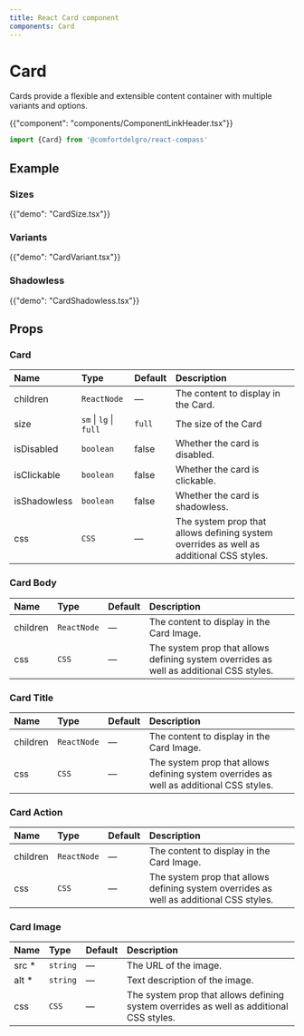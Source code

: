 ```yaml
---
title: React Card component
components: Card
---
```


# Card

<p class="description">Cards provide a flexible and extensible content container with multiple variants and options.</p>

{{"component": "components/ComponentLinkHeader.tsx"}}

```jsx
import {Card} from '@comfortdelgro/react-compass'
```

## Example

### Sizes

{{"demo": "CardSize.tsx"}}

### Variants

{{"demo": "CardVariant.tsx"}}

### Shadowless

{{"demo": "CardShadowless.tsx"}}

## Props

### Card

| Name         | Type                   | Default | Description                                                                             |
| :----------- | :--------------------- | :------ | :-------------------------------------------------------------------------------------- |
| children     | `ReactNode`            | —       | The content to display in the Card.                                                     |
| size         | `sm` \| `lg` \| `full` | `full`  | The size of the Card                                                                    |
| isDisabled   | `boolean`              | false   | Whether the card is disabled.                                                           |
| isClickable  | `boolean`              | false   | Whether the card is clickable.                                                          |
| isShadowless | `boolean`              | false   | Whether the card is shadowless.                                                         |
| css          | `CSS`                  | —       | The system prop that allows defining system overrides as well as additional CSS styles. |

### Card Body

| Name     | Type        | Default | Description                                                                             |
| :------- | :---------- | :------ | :-------------------------------------------------------------------------------------- |
| children | `ReactNode` | —       | The content to display in the Card Image.                                               |
| css      | `CSS`       | —       | The system prop that allows defining system overrides as well as additional CSS styles. |

### Card Title

| Name     | Type        | Default | Description                                                                             |
| :------- | :---------- | :------ | :-------------------------------------------------------------------------------------- |
| children | `ReactNode` | —       | The content to display in the Card Image.                                               |
| css      | `CSS`       | —       | The system prop that allows defining system overrides as well as additional CSS styles. |

### Card Action

| Name     | Type        | Default | Description                                                                             |
| :------- | :---------- | :------ | :-------------------------------------------------------------------------------------- |
| children | `ReactNode` | —       | The content to display in the Card Image.                                               |
| css      | `CSS`       | —       | The system prop that allows defining system overrides as well as additional CSS styles. |

### Card Image

| Name   | Type     | Default | Description                                                                             |
| :----- | :------- | :------ | :-------------------------------------------------------------------------------------- |
| src \* | `string` | —       | The URL of the image.                                                                   |
| alt \* | `string` | —       | Text description of the image.                                                          |
| css    | `CSS`    | —       | The system prop that allows defining system overrides as well as additional CSS styles. |
